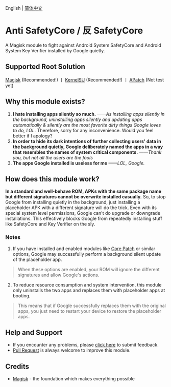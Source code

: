 English | [简体中文](webpage/locales/README_ZH-CN.md)

# **Anti SafetyCore / 反 SafetyCore**
A Magisk module to fight against Android System SafetyCore and Android System Key Verifier installed by Google quietly.

## Supported Root Solution
[Magisk](https://github.com/topjohnwu/Magisk) (Recommended!) 丨 [KernelSU](https://github.com/tiann/KernelSU) (Recommended!) 丨 [APatch](https://github.com/bmax121/APatch) (Not test yet)

## Why this module exists?
1. **I hate installing apps silently so much.** *——As installing apps silently in the background, uninstalling apps silently and updating apps automatically & silently are the most favorite dirty things Google loves to do, LOL.*
Therefore, sorry for any inconvenience. Would you feel better if I apology?
2. **In order to hide its dark intentions of further collecting users' data in the background quietly, Google deliberately named the apps in a way that resembles the names of system critical components.** *——Thank you, but not all the users are the fools*
3. **The apps Google installed is useless for me** *——LOL, Google.*

## How does this module work?
**In a standard and well-behave ROM, APKs with the same package name but different signatures cannot be overwrite installed casually.**
So, to stop Google from installing quietly in the background, just installing a placeholder APK with a different signature will do the trick.
Even with its special system level permissions, Google can't do upgrade or downgrade installations.
This effectively blocks Google from repeatedly installing stuff like SafetyCore and Key Verifier on the sly.

### Notes
1. If you have installed and enabled modules like [Core Patch](https://github.com/LSPosed/CorePatch) or similar options, Google may successfully perform a background silent update of the placeholder app.
> When these options are enabled, your ROM will ignore the different signatures and allow Google's actions.
2. To reduce resource consumption and system intervention, this module only uninstalls the two apps and replaces them with placeholder apps at booting.
> This means that if Google successfully replaces them with the original apps, you just need to restart your device to restore the placeholder apps.

## Help and Support
- If you encounter any problems, please [click here](https://github.com/Astoritin/AntiSafetyCore/issues) to submit feedback.
- [Pull Request](https://github.com/Astoritin/AntiSafetyCore/pulls) is always welcome to improve this module.

## Credits
- [Magisk](https://github.com/topjohnwu/Magisk) - the foundation which makes everything possible
